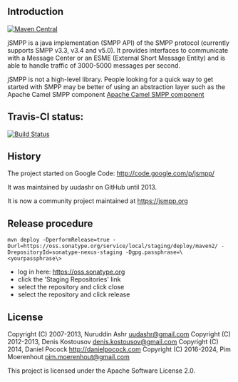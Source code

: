 Introduction
------------

[![Maven Central](https://maven-badges.herokuapp.com/maven-central/org.jsmpp/jsmpp/badge.svg)](https://maven-badges.herokuapp.com/maven-central/org.jsmpp/jsmpp)

jSMPP is a java implementation (SMPP API) of the SMPP protocol (currently supports
SMPP v3.3, v3.4 and v5.0). It provides interfaces to communicate with a Message Center
or an ESME (External Short Message Entity) and is able to handle
traffic of 3000-5000 messages per second. 

jSMPP is not a high-level library. People looking for a quick way to
get started with SMPP may be better of using an abstraction layer such
as the Apache Camel SMPP component [Apache Camel SMPP component](https://camel.apache.org/smpp.html)

Travis-CI status:
-----------------

[![Build Status](https://travis-ci.com/opentelecoms-org/jsmpp.svg?branch=master)](https://travis-ci.com/opentelecoms-org/jsmpp)

History
-------

The project started on Google Code: http://code.google.com/p/jsmpp/

It was maintained by uudashr on GitHub until 2013.

It is now a community project maintained at https://jsmpp.org

Release procedure
-----------------

```
mvn deploy -DperformRelease=true -Durl=https://oss.sonatype.org/service/local/staging/deploy/maven2/ -DrepositoryId=sonatype-nexus-staging -Dgpg.passphrase=\<yourpassphrase\>
```

  * log in here: https://oss.sonatype.org
  * click the 'Staging Repositories' link
  * select the repository and click close
  * select the repository and click release

License
-------

Copyright (C) 2007-2013, Nuruddin Ashr <uudashr@gmail.com>
Copyright (C) 2012-2013, Denis Kostousov <denis.kostousov@gmail.com>
Copyright (C) 2014, Daniel Pocock http://danielpocock.com
Copyright (C) 2016-2024, Pim Moerenhout <pim.moerenhout@gmail.com>

This project is licensed under the Apache Software License 2.0.
